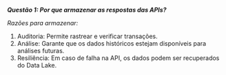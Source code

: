 ***Questão 1: Por que armazenar as respostas das APIs?***

*Razões para armazenar:*

1. Auditoria: Permite rastrear e verificar transações.
2. Análise: Garante que os dados históricos estejam disponíveis para análises futuras.
3. Resiliência: Em caso de falha na API, os dados podem ser recuperados do Data Lake.
